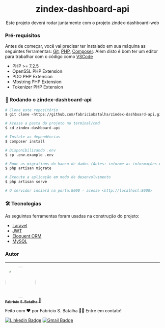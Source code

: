 <h1 align="center"> zindex-dashboard-api </h1>
<p align="center"> Este projeto deverá rodar juntamente com o projeto zindex-dashboard-web </p>

### Pré-requisitos

Antes de começar, você vai precisar ter instalado em sua máquina as seguintes ferramentas:
[Git](https://git-scm.com), [PHP](https://www.php.net/downloads/), [Composer](https://getcomposer.org/). 
Além disto é bom ter um editor para trabalhar com o código como [VSCode](https://code.visualstudio.com/)

- PHP >= 7.2.5
- OpenSSL PHP Extension
- PDO PHP Extension
- Mbstring PHP Extension
- Tokenizer PHP Extension

### 🎲 Rodando o zindex-dashboard-api

```bash
# Clone este repositório
$ git clone <https://github.com/fabriciobatalha/zindex-dashboard-api.git>

# Acesse a pasta do projeto no terminal/cmd
$ cd zindex-dashboard-api

# Instale as dependências
$ composer install

# Disponibilizando .env
$ cp .env.example .env

# Rode as migrations do banco de dados (Antes: informe as informações do banco de dados no .env)
$ php artisan migrate

# Execute a aplicação em modo de desenvolvimento
$ php artisan serve

# O servidor inciará na porta:8000 - acesse <http://localhost:8000>
```

### 🛠 Tecnologias

As seguintes ferramentas foram usadas na construção do projeto:

- [Laravel](https://laravel.com/)
- [JWT](https://jwt.io/)
- [Eloquent ORM](https://laravel.com/docs/7.x/eloquent)
- [MySQL](https://www.mysql.com/)

### Autor
---

<a href="https://fabriciobatalha.dev/">
 <img style="border-radius: 50%;" src="https://avatars.githubusercontent.com/u/31200112?s=400&u=ffd97c33178a838085dd7e8945ef9cd2233c84b1&v=4" width="100px;" alt=""/>
 <br />
 <sub><b> Fabrício S. Batalha </b></sub></a> <a href="https://fabriciobatalha.dev/" title="">🚀</a>


Feito com ❤️ por Fabrício S. Batalha 👋🏽 Entre em contato!

[![Linkedin Badge](https://img.shields.io/badge/-Fabrício-blue?style=flat-square&logo=Linkedin&logoColor=white&link=https://www.linkedin.com/in/fabriciobatalha/)](https://www.linkedin.com/in/fabriciobatalha) 
[![Gmail Badge](https://img.shields.io/badge/-fabriciobatalha.dev@gmail.com-c14438?style=flat-square&logo=Gmail&logoColor=white&link=mailto:fabriciobatalha.dev@gmail.com)](mailto:fabriciobatalha.dev@gmail.com)
